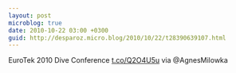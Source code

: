```yaml
---
layout: post
microblog: true
date: 2010-10-22 03:00 +0300
guid: http://desparoz.micro.blog/2010/10/22/t28390639107.html
---
```

EuroTek 2010 Dive Conference [t.co/Q2O4U5u](http://t.co/Q2O4U5u) via @AgnesMilowka
